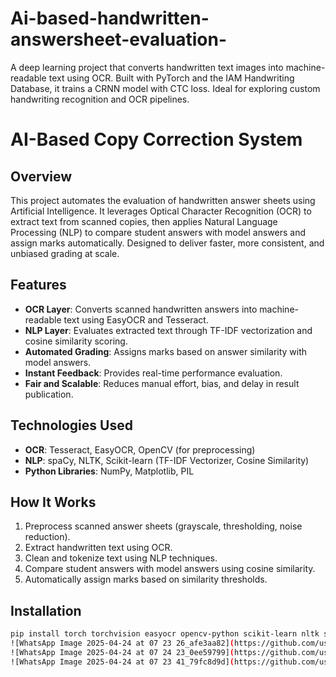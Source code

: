 # Ai-based-handwritten-answersheet-evaluation-
A deep learning project that converts handwritten text images into machine-readable text using OCR. Built with PyTorch and the IAM Handwriting Database, it trains a CRNN model with CTC loss. Ideal for exploring custom handwriting recognition and OCR pipelines.
# AI-Based Copy Correction System

## Overview
This project automates the evaluation of handwritten answer sheets using Artificial Intelligence. It leverages Optical Character Recognition (OCR) to extract text from scanned copies, then applies Natural Language Processing (NLP) to compare student answers with model answers and assign marks automatically. Designed to deliver faster, more consistent, and unbiased grading at scale.

## Features
- **OCR Layer**: Converts scanned handwritten answers into machine-readable text using EasyOCR and Tesseract.
- **NLP Layer**: Evaluates extracted text through TF-IDF vectorization and cosine similarity scoring.
- **Automated Grading**: Assigns marks based on answer similarity with model answers.
- **Instant Feedback**: Provides real-time performance evaluation.
- **Fair and Scalable**: Reduces manual effort, bias, and delay in result publication.

## Technologies Used
- **OCR**: Tesseract, EasyOCR, OpenCV (for preprocessing)
- **NLP**: spaCy, NLTK, Scikit-learn (TF-IDF Vectorizer, Cosine Similarity)
- **Python Libraries**: NumPy, Matplotlib, PIL

## How It Works
1. Preprocess scanned answer sheets (grayscale, thresholding, noise reduction).
2. Extract handwritten text using OCR.
3. Clean and tokenize text using NLP techniques.
4. Compare student answers with model answers using cosine similarity.
5. Automatically assign marks based on similarity thresholds.

## Installation
```bash
pip install torch torchvision easyocr opencv-python scikit-learn nltk spacy pillow matplotlib
![WhatsApp Image 2025-04-24 at 07 23 26_afe3aa82](https://github.com/user-attachments/assets/00f2aace-a8ad-434d-b39d-5db9122c8e1e)
![WhatsApp Image 2025-04-24 at 07 24 23_0ee59799](https://github.com/user-attachments/assets/ac0fe987-9039-495c-8f0e-cb87f0c991f5)
![WhatsApp Image 2025-04-24 at 07 23 41_79fc8d9d](https://github.com/user-attachments/assets/1a673f0d-29cf-40cf-8a34-b3c590d7f990)



